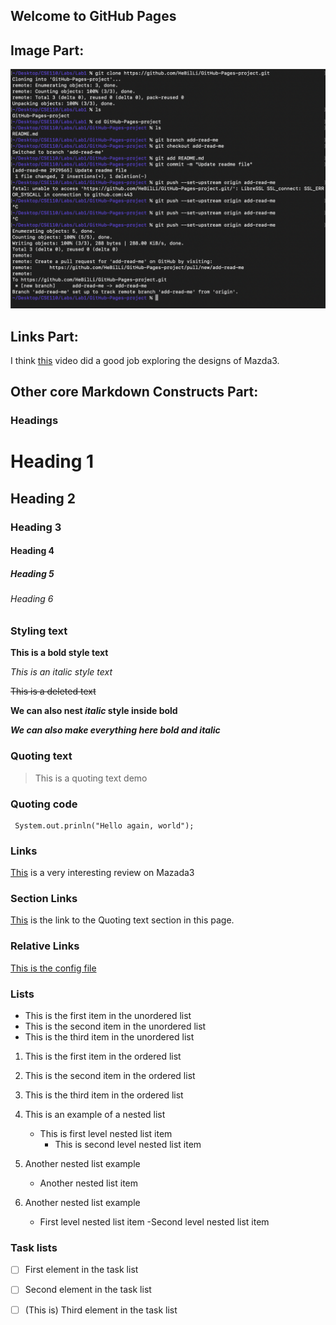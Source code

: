 ## Welcome to GitHub Pages

## Image Part:

![Screenshot-Command](/index.assets/Screenshot-Command.png)



## Links Part:

I think [this](https://www.youtube.com/watch?v=w3yahl8RMJY) video did a good job exploring the designs of Mazda3.



## Other core Markdown Constructs Part:

### Headings

# Heading 1

## Heading 2

### Heading 3

#### Heading 4

##### Heading 5

###### Heading 6



### Styling text

**This is a bold style text**

*This is an italic style text*

~~This is a deleted text~~

**We can also nest _italic_ style inside bold**

***We can also make everything here bold and italic***



### Quoting text

> This is a quoting text demo



###  Quoting code

```
 System.out.prinln("Hello again, world");
```

 

### Links

[This](https://www.youtube.com/watch?v=w3yahl8RMJY) is a very interesting review on Mazada3



### Section Links
[This](#quoting-text) is the link to the Quoting text section in this page.


### Relative Links

[This is the config file](_config.yml)



### Lists

- This is the first item in the unordered list
- This is the second item in the unordered list
- This is the third item in the unordered list

1. This is the first item in the ordered list
2. This is the second item in the ordered list
3. This is the third item in the ordered list

1. This is an example of a nested list
   - This is first level nested list item
     - This is second level nested list item
199. Another nested list example
     - Another nested list item
200. Another nested list example
     - First level nested list item
       -Second level nested list item

### Task lists
- [ ] First element in the task list
- [ ] Second element in the task list
- [ ] \(This is) Third element in the task list


